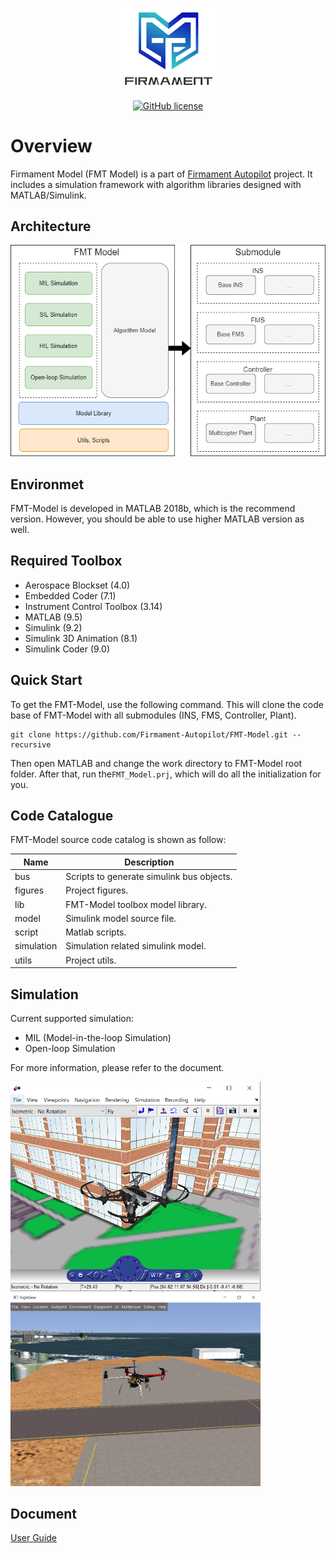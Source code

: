 <p align="center"><img width="160" src="figures/logo.png" alt=FMT logo"></p>

<p align="center">
  <a href="/LICENSE"><img src="https://img.shields.io/badge/license-GPL--3.0-green" alt="GitHub license" /></a>
</p>

# Overview
Firmament Model (FMT Model) is a part of [Firmament Autopilot](https://github.com/Firmament-Autopilot) project. It includes a simulation framework with algorithm libraries designed with MATLAB/Simulink.

## Architecture
<p align="center"><img width="700" src="figures/fmt_model.png" alt=structure"></p>

## Environmet
FMT-Model is developed in MATLAB 2018b, which is the recommend version. However, you should be able to use higher MATLAB version as well.

## Required Toolbox
- Aerospace Blockset (4.0)
- Embedded Coder (7.1)
- Instrument Control Toolbox (3.14)
- MATLAB (9.5)
- Simulink (9.2)
- Simulink 3D Animation (8.1)
- Simulink Coder (9.0)

## Quick Start
To get the FMT-Model, use the following command. This will clone the code base of FMT-Model with all submodules (INS, FMS, Controller, Plant).

```
git clone https://github.com/Firmament-Autopilot/FMT-Model.git --recursive
```

Then open MATLAB and change the work directory to FMT-Model root folder. After that, run the`FMT_Model.prj`, which will do all the initialization for you.

## Code Catalogue
FMT-Model source code catalog is shown as follow:

| Name       | Description                               |
| ---------- | ----------------------------------------- |
| bus        | Scripts to generate simulink bus objects. |
| figures    | Project figures.                          |
| lib        | FMT-Model toolbox model library.          |
| model      | Simulink model source file.               |
| script     | Matlab scripts.                           |
| simulation | Simulation related simulink model.        |
| utils      | Project utils.                            |

## Simulation

Current supported simulation:
- MIL (Model-in-the-loop Simulation) 
- Open-loop Simulation

For more information, please refer to the document.

<p float="left">
  <img src="figures/matlab_3D.png" width="400" />
  <img src="figures/flightgear.png" width="400" />
</p>

## Document
[User Guide](https://firmament-autopilot.github.io/FMT-DOCS/#/)